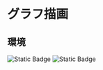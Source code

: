 # グラフ描画
## 環境  
<img alt="Static Badge" src="https://img.shields.io/badge/%20-%20?style=plastic&logo=Windows&logoColor=%230078D6&logoSize=auto&label=Windows10&labelColor=%23ffffff&color=%23ffffff">
<img alt="Static Badge" src="https://img.shields.io/badge/wsl2-w?style=plastic&logo=linux&logoColor=000000&labelColor=%23FCC624&color=%23FCC624">

